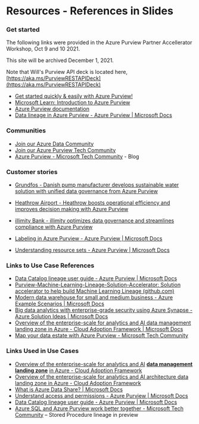 # Resources - References in Slides
### Get started

The following links were provided in the Azure Purview Partner Accellerator Workshop, Oct 9 and 10 2021.

This site will be archived December 1, 2021.

Note that Will's Purview API deck is located here, [https://aka.ms/PurviewRESTAPIDeck](https://aka.ms/PurviewRESTAPIDeck)

*   [Get started quickly & easily with Azure Purview!](https://azure.microsoft.com/en-us/services/purview/)
*   [Microsoft Learn: Introduction to Azure Purview](https://docs.microsoft.com/en-us/learn/modules/intro-to-azure-purview/)
*   [Azure Purview documentation](https://docs.microsoft.com/en-us/azure/purview/)
*   [Data lineage in Azure Purview - Azure Purview | Microsoft Docs](https://docs.microsoft.com/en-us/azure/purview/concept-data-lineage)

### Communities

*   [Join our Azure Data Community](https://www.microsoft.com/en-us/sql-server/community?activetab=pivot_1%3aprimaryr3)
*   [Join our Azure Purview Tech Community](https://techcommunity.microsoft.com/t5/azure-purview/bg-p/AzurePurviewBlog)
*   [Azure Purview - Microsoft Tech Community](https://techcommunity.microsoft.com/t5/azure-purview/bg-p/AzurePurviewBlog) - Blog

### Customer stories

*   [Grundfos - Danish pump manufacturer develops sustainable water solution with unified data governance from Azure Purview](https://customers.microsoft.com/en-gb/story/856266-grundfos-manufacturing-azure-purview)
*   [Heathrow Airport - Heathrow boosts operational efficiency and improves decision making with Azure Purview](https://customers.microsoft.com/en-us/story/1383581039090498352-heathrow-airport-travel-azure)
*   [illimity Bank - illimity optimizes data governance and streamlines compliance with Azure Purview](https://customers.microsoft.com/en-gb/story/861887-illimity-banking-capital-markets-azure)

*   [Labeling in Azure Purview - Azure Purview | Microsoft Docs](https://docs.microsoft.com/en-us/azure/purview/create-sensitivity-label)
*   [Understanding resource sets - Azure Purview | Microsoft Docs](https://docs.microsoft.com/en-us/azure/purview/concept-resource-sets)

### Links to Use Case References

*   [Data Catalog lineage user guide - Azure Purview | Microsoft Docs](https://docs.microsoft.com/en-us/azure/purview/catalog-lineage-user-guide)
*   [Purview-Machine-Learning-Lineage-Solution-Accelerator: Solution accelerator to help build Machine Learning Lineage (github.com)](https://github.com/microsoft/Purview-Machine-Learning-Lineage-Solution-Accelerator)
*   [Modern data warehouse for small and medium business - Azure Example Scenarios | Microsoft Docs](https://docs.microsoft.com/en-us/azure/architecture/example-scenario/data/small-medium-data-warehouse)
*   [Big data analytics with enterprise-grade security using Azure Synapse - Azure Solution Ideas | Microsoft Docs](https://docs.microsoft.com/en-us/azure/architecture/solution-ideas/articles/big-data-analytics-enterprise-grade-security)
*   [Overview of the enterprise-scale for analytics and AI data management landing zone in Azure - Cloud Adoption Framework | Microsoft Docs](https://docs.microsoft.com/en-us/azure/cloud-adoption-framework/scenarios/data-management/architectures/data-management-landing-zone)
*   [Map your data estate with Azure Purview - Microsoft Tech Community](https://techcommunity.microsoft.com/t5/azure-purview/map-your-data-estate-with-azure-purview/ba-p/1958197)

### Links Used in Use Cases

*   [Overview of the enterprise-scale for analytics and AI](https://docs.microsoft.com/en-us/azure/cloud-adoption-framework/scenarios/data-management/architectures/data-management-landing-zone) **[data management landing zone](https://docs.microsoft.com/en-us/azure/cloud-adoption-framework/scenarios/data-management/architectures/data-management-landing-zone)** [in Azure - Cloud Adoption Framework](https://docs.microsoft.com/en-us/azure/cloud-adoption-framework/scenarios/data-management/architectures/data-management-landing-zone)[](https://docs.microsoft.com/en-us/azure/cloud-adoption-framework/scenarios/data-management/architectures/data-management-landing-zone)
*   [Overview of the enterprise-scale for analytics and AI architecture data landing zone in Azure - Cloud Adoption Framework](https://docs.microsoft.com/en-us/azure/cloud-adoption-framework/scenarios/data-management/architectures/data-landing-zone)
*   [What is Azure Data Share? | Microsoft Docs](https://docs.microsoft.com/en-us/azure/data-share/overview)
*   [Understand access and permissions - Azure Purview | Microsoft Docs](https://docs.microsoft.com/en-us/azure/purview/catalog-permissions)[](https://docs.microsoft.com/en-us/azure/cloud-adoption-framework/scenarios/data-management/architectures/data-management-landing-zone)
*   [Data Catalog lineage user guide - Azure Purview | Microsoft Docs](https://docs.microsoft.com/en-us/azure/purview/catalog-lineage-user-guide)
*   [Azure SQL and Azure Purview work better together - Microsoft Tech Community](https://techcommunity.microsoft.com/t5/azure-sql/azure-sql-and-azure-purview-work-better-together/ba-p/2812912) – Stored Procedure lineage in preview
